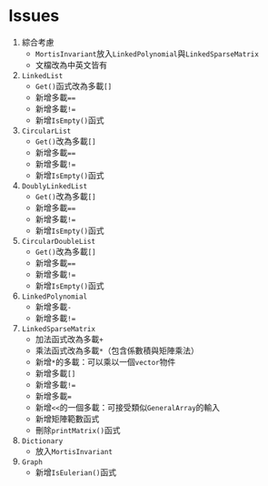 # Issues

1. 綜合考慮
   - `MortisInvariant`放入`LinkedPolynomial`與`LinkedSparseMatrix` <!--留給之後的版本-->
   - 文檔改為中英文皆有
2.  `LinkedList`
    - `Get()`函式改為多載`[]`
    - 新增多載`==`
    - 新增多載`!=`
    - 新增`IsEmpty()`函式
3.  `CircularList`
    - `Get()`改為多載`[]`
    - 新增多載`==`
    - 新增多載`!=`
    - 新增`IsEmpty()`函式
4.  `DoublyLinkedList`
    - `Get()`改為多載`[]`
    - 新增多載`==`
    - 新增多載`!=`
    - 新增`IsEmpty()`函式
5.  `CircularDoubleList`
    - `Get()`改為多載`[]`
    - 新增多載`==`
    - 新增多載`!=`
    - 新增`IsEmpty()`函式
6.  `LinkedPolynomial`
    - 新增多載`-`
    - 新增多載`!=`
7.  `LinkedSparseMatrix`
    - 加法函式改為多載`+`
    - 乘法函式改為多載`*`（包含係數積與矩陣乘法）
    - 新增`*`的多載：可以乘以一個`vector`物件
    - 新增多載`[]`
    - 新增多載`!=`
    - 新增多載`=`
    - 新增`<<`的一個多載：可接受類似`GeneralArray`的輸入
    - 新增矩陣範數函式
    - 刪除`printMatrix()`函式
8.  `Dictionary`
    - 放入`MortisInvariant`
9.  `Graph`
    - 新增`IsEulerian()`函式